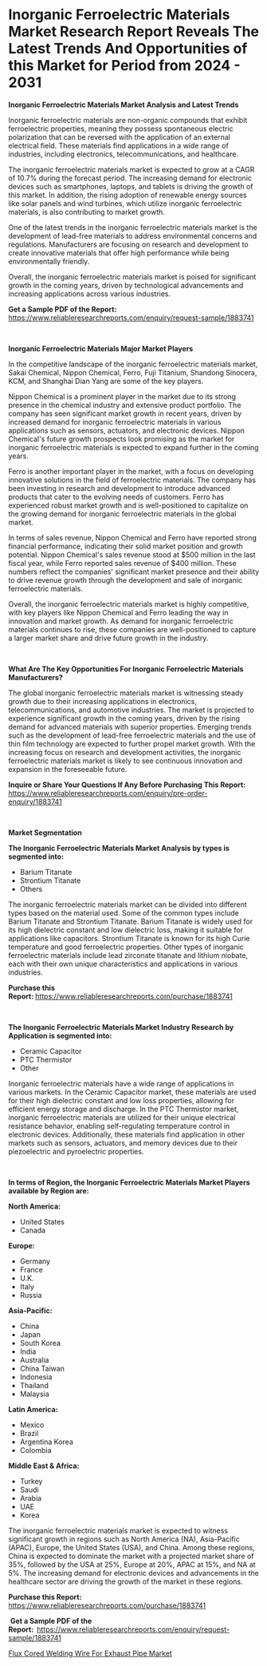 <p><h1>Inorganic Ferroelectric Materials Market Research Report Reveals The Latest Trends And Opportunities of this Market for Period from 2024 - 2031</h1></p><p><strong>Inorganic Ferroelectric Materials Market Analysis and Latest Trends</strong></p>
<p><p>Inorganic ferroelectric materials are non-organic compounds that exhibit ferroelectric properties, meaning they possess spontaneous electric polarization that can be reversed with the application of an external electrical field. These materials find applications in a wide range of industries, including electronics, telecommunications, and healthcare.</p><p>The inorganic ferroelectric materials market is expected to grow at a CAGR of 10.7% during the forecast period. The increasing demand for electronic devices such as smartphones, laptops, and tablets is driving the growth of this market. In addition, the rising adoption of renewable energy sources like solar panels and wind turbines, which utilize inorganic ferroelectric materials, is also contributing to market growth.</p><p>One of the latest trends in the inorganic ferroelectric materials market is the development of lead-free materials to address environmental concerns and regulations. Manufacturers are focusing on research and development to create innovative materials that offer high performance while being environmentally friendly.</p><p>Overall, the inorganic ferroelectric materials market is poised for significant growth in the coming years, driven by technological advancements and increasing applications across various industries.</p></p>
<p><strong>Get a Sample PDF of the Report:&nbsp;</strong> <a href="https://www.reliableresearchreports.com/enquiry/request-sample/1883741">https://www.reliableresearchreports.com/enquiry/request-sample/1883741</a></p>
<p>&nbsp;</p>
<p><strong>Inorganic Ferroelectric Materials Major Market Players</strong></p>
<p><p>In the competitive landscape of the inorganic ferroelectric materials market, Sakai Chemical, Nippon Chemical, Ferro, Fuji Titanium, Shandong Sinocera, KCM, and Shanghai Dian Yang are some of the key players. </p><p>Nippon Chemical is a prominent player in the market due to its strong presence in the chemical industry and extensive product portfolio. The company has seen significant market growth in recent years, driven by increased demand for inorganic ferroelectric materials in various applications such as sensors, actuators, and electronic devices. Nippon Chemical's future growth prospects look promising as the market for inorganic ferroelectric materials is expected to expand further in the coming years.</p><p>Ferro is another important player in the market, with a focus on developing innovative solutions in the field of ferroelectric materials. The company has been investing in research and development to introduce advanced products that cater to the evolving needs of customers. Ferro has experienced robust market growth and is well-positioned to capitalize on the growing demand for inorganic ferroelectric materials in the global market.</p><p>In terms of sales revenue, Nippon Chemical and Ferro have reported strong financial performance, indicating their solid market position and growth potential. Nippon Chemical's sales revenue stood at $500 million in the last fiscal year, while Ferro reported sales revenue of $400 million. These numbers reflect the companies' significant market presence and their ability to drive revenue growth through the development and sale of inorganic ferroelectric materials.</p><p>Overall, the inorganic ferroelectric materials market is highly competitive, with key players like Nippon Chemical and Ferro leading the way in innovation and market growth. As demand for inorganic ferroelectric materials continues to rise, these companies are well-positioned to capture a larger market share and drive future growth in the industry.</p></p>
<p>&nbsp;</p>
<p><strong>What Are The Key Opportunities For Inorganic Ferroelectric Materials Manufacturers?</strong></p>
<p><p>The global inorganic ferroelectric materials market is witnessing steady growth due to their increasing applications in electronics, telecommunications, and automotive industries. The market is projected to experience significant growth in the coming years, driven by the rising demand for advanced materials with superior properties. Emerging trends such as the development of lead-free ferroelectric materials and the use of thin film technology are expected to further propel market growth. With the increasing focus on research and development activities, the inorganic ferroelectric materials market is likely to see continuous innovation and expansion in the foreseeable future.</p></p>
<p><strong>Inquire or Share Your Questions If Any Before Purchasing This Report:</strong> <a href="https://www.reliableresearchreports.com/enquiry/pre-order-enquiry/1883741">https://www.reliableresearchreports.com/enquiry/pre-order-enquiry/1883741</a></p>
<p>&nbsp;</p>
<p><strong>Market Segmentation</strong></p>
<p><strong>The Inorganic Ferroelectric Materials Market Analysis by types is segmented into:</strong></p>
<p><ul><li>Barium Titanate</li><li>Strontium Titanate</li><li>Others</li></ul></p>
<p><p>The inorganic ferroelectric materials market can be divided into different types based on the material used. Some of the common types include Barium Titanate and Strontium Titanate. Barium Titanate is widely used for its high dielectric constant and low dielectric loss, making it suitable for applications like capacitors. Strontium Titanate is known for its high Curie temperature and good ferroelectric properties. Other types of inorganic ferroelectric materials include lead zirconate titanate and lithium niobate, each with their own unique characteristics and applications in various industries.</p></p>
<p><strong>Purchase this Report:&nbsp;</strong><a href="https://www.reliableresearchreports.com/purchase/1883741">https://www.reliableresearchreports.com/purchase/1883741</a></p>
<p>&nbsp;</p>
<p><strong>The Inorganic Ferroelectric Materials Market Industry Research by Application is segmented into:</strong></p>
<p><ul><li>Ceramic Capacitor</li><li>PTC Thermistor</li><li>Other</li></ul></p>
<p><p>Inorganic ferroelectric materials have a wide range of applications in various markets. In the Ceramic Capacitor market, these materials are used for their high dielectric constant and low loss properties, allowing for efficient energy storage and discharge. In the PTC Thermistor market, inorganic ferroelectric materials are utilized for their unique electrical resistance behavior, enabling self-regulating temperature control in electronic devices. Additionally, these materials find application in other markets such as sensors, actuators, and memory devices due to their piezoelectric and pyroelectric properties.</p></p>
<p>&nbsp;</p>
<p><strong>In terms of Region, the Inorganic Ferroelectric Materials Market Players available by Region are:</strong></p>
<p>
    <p> <strong> North America: </strong>
        <ul>
            <li>United States</li>
            <li>Canada</li>
        </ul>
        </p> 
    <p> <strong> Europe: </strong>
        <ul>
            <li>Germany</li>
            <li>France</li>
            <li>U.K.</li>
            <li>Italy</li>
            <li>Russia</li>
        </ul>
        </p> 
    <p> <strong> Asia-Pacific: </strong>
        <ul>
            <li>China</li>
            <li>Japan</li>
            <li>South Korea</li>
            <li>India</li>
            <li>Australia</li>
            <li>China Taiwan</li>
            <li>Indonesia</li>
            <li>Thailand</li>
            <li>Malaysia</li>
        </ul>
        </p> 
    <p> <strong> Latin America: </strong>
        <ul>
            <li>Mexico</li>
            <li>Brazil</li>
            <li>Argentina Korea</li>
            <li>Colombia</li>
        </ul>
        </p> 
    <p> <strong> Middle East & Africa: </strong>
        <ul>
            <li>Turkey</li>
            <li>Saudi</li>
            <li>Arabia</li>
            <li>UAE</li>
            <li>Korea</li>
        </ul>
    </p>
    </p>
<p><p>The inorganic ferroelectric materials market is expected to witness significant growth in regions such as North America (NA), Asia-Pacific (APAC), Europe, the United States (USA), and China. Among these regions, China is expected to dominate the market with a projected market share of 35%, followed by the USA at 25%, Europe at 20%, APAC at 15%, and NA at 5%. The increasing demand for electronic devices and advancements in the healthcare sector are driving the growth of the market in these regions.</p></p>
<p><strong>Purchase this Report: </strong><a href="https://www.reliableresearchreports.com/purchase/1883741">https://www.reliableresearchreports.com/purchase/1883741</a></p>
<p>&nbsp;<strong>Get a Sample PDF of the Report:&nbsp;&nbsp;</strong><a href="https://www.reliableresearchreports.com/enquiry/request-sample/1883741">https://www.reliableresearchreports.com/enquiry/request-sample/1883741</a></p>
<p><strong></strong></p>
<p><p><a href="https://eight-handstand-8fb.notion.site/Flux-Cored-Welding-Wire-For-Exhaust-Pipe-Market-Offer-Valuable-Insights-into-Market-Size-Market-Sha-8ed362690c364e149b0ea327cdaaed3a">Flux Cored Welding Wire For Exhaust Pipe Market</a></p></p>
